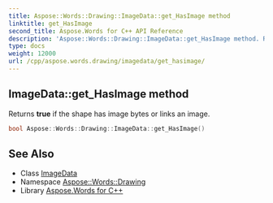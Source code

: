 ```yaml
---
title: Aspose::Words::Drawing::ImageData::get_HasImage method
linktitle: get_HasImage
second_title: Aspose.Words for C++ API Reference
description: 'Aspose::Words::Drawing::ImageData::get_HasImage method. Returns true if the shape has image bytes or links an image in C++.'
type: docs
weight: 12000
url: /cpp/aspose.words.drawing/imagedata/get_hasimage/
---
```

## ImageData::get_HasImage method


Returns **true** if the shape has image bytes or links an image.

```cpp
bool Aspose::Words::Drawing::ImageData::get_HasImage()
```

## See Also

* Class [ImageData](../)
* Namespace [Aspose::Words::Drawing](../../)
* Library [Aspose.Words for C++](../../../)
